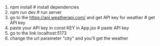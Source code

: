 1. npm install                                                       # install dependencies
2. npm run dev                                                       # run server
3. go to the https://api.weatherapi.com/ and get API key for weather # get API key
4. paste your API key in const KEY in App.jsx                        # paste API key
3. go to the link localhost:5173
4. change the url parameter "city" and you'll get the weather